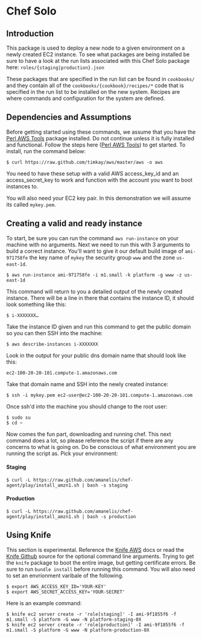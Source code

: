 # Chef Solo

## Introduction
This package is used to deploy a new node to a given environment on a newly created EC2 instance. To see what packages are being installed be sure to have a look at the run lists associated with this Chef Solo package here: `roles/{staging|production}.json`

These packages that are specified in the run list can be found in `cookbooks/` and they contain all of the `cookbooks/{cookbook}/recipes/*` code that is specified in the run list to be installed on the new system. Recipes are where commands and configuration for the system are defined. 

## Dependencies and Assumptions
Before getting started using these commands, we assume that you have the [Perl AWS Tools] package installed. Do not continue unless it is fully installed and functional. Follow the steps here ([Perl AWS Tools]) to get started. To install, run the command below:

	$ curl https://raw.github.com/timkay/aws/master/aws -o aws

You need to have these setup with a valid AWS access_key_id and an access_secret_key to work and function with the account you want to boot instances to. 

You will also need your EC2 key pair. In this demonstration we will assume its called `mykey.pem`.

## Creating a valid and ready instance
To start, be sure you can run the command `aws run-instance` on your machine with no arguments. Next we need to run this with 3 arguments to build a correct instance. You'll want to give it our default build image of `ami-971758fe` the key name of `mykey` the security group `www` and the zone `us-east-1d`. 

	$ aws run-instance ami-971758fe -i m1.small -k platform -g www -z us-east-1d
	
This command will return to you a detailed output of the newly created instance. There will be a line in there that contains the instance ID, it should look something like this:

	$ i-XXXXXXX…

Take the instance ID given and run this command to get the public domain so you can then SSH into the machine:

	$ aws describe-instances i-XXXXXXX

Look in the output for your public dns domain name that should look like this:

	ec2-100-20-20-101.compute-1.amazonaws.com
	
Take that domain name and SSH into the newly created instance:

	$ ssh -i mykey.pem ec2-user@ec2-100-20-20-101.compute-1.amazonaws.com

Once ssh'd into the machine you should change to the root user:

	$ sudo su
	$ cd ~
	
Now comes the fun part, downloading and running chef. This next command does a lot, so please reference the script if there are any concerns to what is going on. Do be conscious of what environment you are running the script as. Pick your environment:

#### Staging

	$ curl -L https://raw.github.com/amanelis/chef-agent/play/install_amzn1.sh | bash -s staging
	
#### Production

	$ curl -L https://raw.github.com/amanelis/chef-agent/play/install_amzn1.sh | bash -s production

## Using Knife
This section is experimental. Reference the [Knife AWS] docs or read the [Knife Github] source for the optional command line arguments. Trying to get the `knife` package to boot the entire image, but getting certificate errors. Be sure to run `bundle install` before running this command. You will also need to set an envrionment varibale of the following. 

	$ export AWS_ACCESS_KEY_ID='YOUR-KEY'
	$ export AWS_SECRET_ACCESS_KEY='YOUR-SECRET'

Here is an example command:

	$ knife ec2 server create -r 'role[staging]' -I ami-9f1855f6 -f m1.small -S platform -G www -N platform-staging-0X
	$ knife ec2 server create -r 'role[production]' -I ami-9f1855f6 -f m1.small -S platform -G www -N platform-production-0X

[Amazon EC2 Tools]: http://docs.aws.amazon.com/AWSEC2/latest/UserGuide/SettingUp_CommandLine.html
[Perl AWS Tools]: http://timkay.com/aws/
[Knife AWS]: http://docs.opscode.com/plugin_knife_ec2.html
[Knife Github]: https://github.com/opscode/knife-ec2
[Knife Server Github]: https://github.com/fnichol/knife-server
